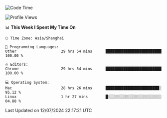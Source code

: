 <!--START_SECTION:waka-->
![Code Time](http://img.shields.io/badge/Code%20Time-2%2C473%20hrs%207%20mins-blue)

![Profile Views](http://img.shields.io/badge/Profile%20Views-0-blue)

📊 **This Week I Spent My Time On** 

```text
🕑︎ Time Zone: Asia/Shanghai

💬 Programming Languages: 
Other                    29 hrs 54 mins      █████████████████████████   100.00 % 

🔥 Editors: 
Chrome                   29 hrs 54 mins      █████████████████████████   100.00 % 

💻 Operating System: 
Mac                      28 hrs 26 mins      ████████████████████████░   95.12 % 
Linux                    1 hr 27 mins        █░░░░░░░░░░░░░░░░░░░░░░░░   04.88 % 
```


 Last Updated on 12/07/2024 22:17:21 UTC
<!--END_SECTION:waka-->